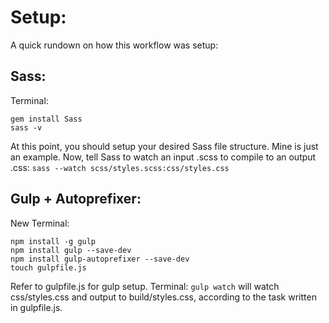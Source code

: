 # Setup:
A quick rundown on how this workflow was setup:
## Sass:
Terminal:
  ```
  gem install Sass
  sass -v
  ```
At this point, you should setup your desired Sass file structure. Mine is just an example.
Now, tell Sass to watch an input .scss to compile to an output .css:
`sass --watch scss/styles.scss:css/styles.css`

## Gulp + Autoprefixer:
New Terminal:
  ```
  npm install -g gulp
  npm install gulp --save-dev
  npm install gulp-autoprefixer --save-dev
  touch gulpfile.js
  ```
Refer to gulpfile.js for gulp setup.
Terminal:
  `gulp watch` will watch css/styles.css and output to build/styles.css, according to the task written in gulpfile.js.
